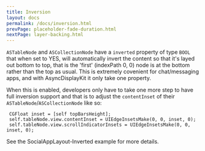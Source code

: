 ```yaml
---
title: Inversion
layout: docs
permalink: /docs/inversion.html
prevPage: placeholder-fade-duration.html
nextPage: layer-backing.html
---
```


`ASTableNode` and `ASCollectionNode` have a `inverted` property of type `BOOL` that when set to YES, will automatically invert the content so that it's layed out bottom to top, that is the 'first' (indexPath 0, 0) node  is at the bottom rather than the top as usual. This is extremely covenient for chat/messaging apps, and with AsyncDisplayKit it only take one property.

When this is enabled, developers only have to take one more step to have full inversion support and that is to adjust the `contentInset` of their `ASTableNode`/`ASCollectionNode` like so:

```
 CGFloat inset = [self topBarsHeight];
 self.tableNode.view.contentInset = UIEdgeInsetsMake(0, 0, inset, 0);
 self.tableNode.view.scrollIndicatorInsets = UIEdgeInsetsMake(0, 0, inset, 0);
```

See the SocialAppLayout-Inverted example for more details.
